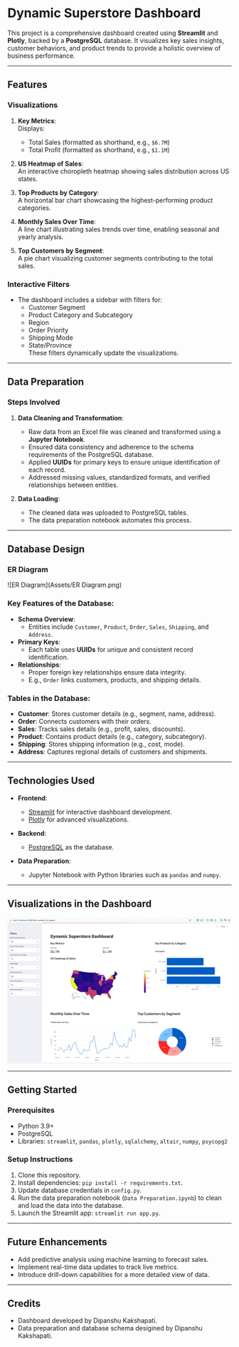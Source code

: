 # Dynamic Superstore Dashboard

This project is a comprehensive dashboard created using **Streamlit** and **Plotly**, backed by a **PostgreSQL** database. It visualizes key sales insights, customer behaviors, and product trends to provide a holistic overview of business performance.

---

## Features

### Visualizations
1. **Key Metrics**:  
   Displays:
   - Total Sales (formatted as shorthand, e.g., `$6.7M`)
   - Total Profit (formatted as shorthand, e.g., `$1.1M`)

2. **US Heatmap of Sales**:  
   An interactive choropleth heatmap showing sales distribution across US states.

3. **Top Products by Category**:  
   A horizontal bar chart showcasing the highest-performing product categories.

4. **Monthly Sales Over Time**:  
   A line chart illustrating sales trends over time, enabling seasonal and yearly analysis.

5. **Top Customers by Segment**:  
   A pie chart visualizing customer segments contributing to the total sales.

### Interactive Filters
- The dashboard includes a sidebar with filters for:
  - Customer Segment
  - Product Category and Subcategory
  - Region
  - Order Priority
  - Shipping Mode
  - State/Province  
  These filters dynamically update the visualizations.

---

## Data Preparation

### Steps Involved
1. **Data Cleaning and Transformation**:
   - Raw data from an Excel file was cleaned and transformed using a **Jupyter Notebook**.
   - Ensured data consistency and adherence to the schema requirements of the PostgreSQL database.
   - Applied **UUIDs** for primary keys to ensure unique identification of each record.
   - Addressed missing values, standardized formats, and verified relationships between entities.

2. **Data Loading**:
   - The cleaned data was uploaded to PostgreSQL tables.
   - The data preparation notebook automates this process.

---

## Database Design

### ER Diagram
![ER Diagram](Assets/ER Diagram.png)

### Key Features of the Database:
- **Schema Overview**:
  - Entities include `Customer`, `Product`, `Order`, `Sales`, `Shipping`, and `Address`.
- **Primary Keys**:
  - Each table uses **UUIDs** for unique and consistent record identification.
- **Relationships**:
  - Proper foreign key relationships ensure data integrity.
  - E.g., `Order` links customers, products, and shipping details.

### Tables in the Database:
- **Customer**: Stores customer details (e.g., segment, name, address).
- **Order**: Connects customers with their orders.
- **Sales**: Tracks sales details (e.g., profit, sales, discounts).
- **Product**: Contains product details (e.g., category, subcategory).
- **Shipping**: Stores shipping information (e.g., cost, mode).
- **Address**: Captures regional details of customers and shipments.

---

## Technologies Used

- **Frontend**:
  - [Streamlit](https://streamlit.io/) for interactive dashboard development.
  - [Plotly](https://plotly.com/) for advanced visualizations.

- **Backend**:
  - [PostgreSQL](https://www.postgresql.org/) as the database.

- **Data Preparation**:
  - Jupyter Notebook with Python libraries such as `pandas` and `numpy`.

---

## Visualizations in the Dashboard
![Dynamic Visualization Dashboard](Assets/Dashboard.png)

---

## Getting Started

### Prerequisites

- Python 3.9+
- PostgreSQL
- Libraries: `streamlit`, `pandas`, `plotly`, `sqlalchemy`, `altair`, `numpy`, `psycopg2`

### Setup Instructions

1. Clone this repository.
2. Install dependencies: `pip install -r requirements.txt`.
3. Update database credentials in `config.py`.
4. Run the data preparation notebook (`Data Preparation.ipynb`) to clean and load the data into the database.
5. Launch the Streamlit app: `streamlit run app.py`.

---

## Future Enhancements

- Add predictive analysis using machine learning to forecast sales.
- Implement real-time data updates to track live metrics.
- Introduce drill-down capabilities for a more detailed view of data.

---

## Credits

- Dashboard developed by Dipanshu Kakshapati.
- Data preparation and database schema desigined by Dipanshu Kakshapati.
